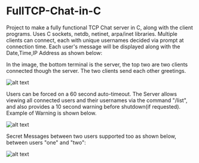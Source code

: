 # FullTCP-Chat-in-C

Project to make a fully functional TCP Chat server in C, along with the client programs. Uses C sockets, netdb, netinet, arpa/inet libraries. Multiple clients can connect, each with unique usernames decided via prompt at connection time. Each user's message will be displayed along with the Date,Time,IP Address as shown below:

In the image,  the bottom terminal is the server, the top two are two clients connected though the server. The two clients send each other greetings. 


![alt text](https://raw.githubusercontent.com/parthnan/FullTCP-Chat-in-C/master/images/4-1-3.png)



Users can be forced on a 60 second auto-timeout. The Server allows viewing all connected users and their usernames via the command "/list", and also provides a 10 second warning before shutdown(if requested). Example of Warning is shown below.

![alt text](https://raw.githubusercontent.com/parthnan/FullTCP-Chat-in-C/master/images/4-2-5.png)


Secret Messages between two users supported too as shown below, between users "one" and "two":

![alt text](https://raw.githubusercontent.com/parthnan/FullTCP-Chat-in-C/master/images/4-2-3.png)


